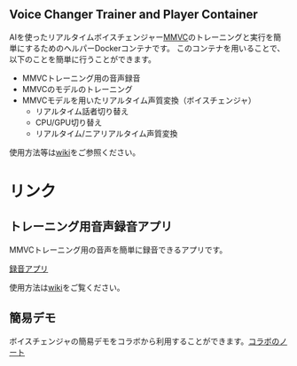 Voice Changer Trainer and Player Container
----
AIを使ったリアルタイムボイスチェンジャー[MMVC](https://github.com/isletennos/MMVC_Trainer)のトレーニングと実行を簡単にするためのヘルパーDockerコンテナです。
このコンテナを用いることで、以下のことを簡単に行うことができます。

- MMVCトレーニング用の音声録音
- MMVCのモデルのトレーニング
- MMVCモデルを用いたリアルタイム声質変換（ボイスチェンジャ）
  - リアルタイム話者切り替え
  - CPU/GPU切り替え
  - リアルタイム/ニアリアルタイム声質変換

使用方法等は[wiki](https://github.com/w-okada/voice-changer/wiki)をご参照ください。

# リンク
## トレーニング用音声録音アプリ

MMVCトレーニング用の音声を簡単に録音できるアプリです。

[録音アプリ](https://w-okada.github.io/voice-changer/)


使用方法は[wiki](https://github.com/w-okada/voice-changer/wiki/500_%E3%83%AC%E3%82%B3%E3%83%BC%E3%83%80%E3%83%BC)をご覧ください。

## 簡易デモ
ボイスチェンジャの簡易デモをコラボから利用することができます。[コラボのノート](https://github.com/w-okada/voice-changer/blob/dev/VoiceChangerDemo.ipynb)
